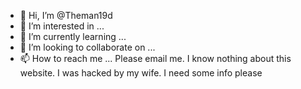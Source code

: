 - 👋 Hi, I’m @Theman19d
- 👀 I’m interested in ...
- 🌱 I’m currently learning ...
- 💞️ I’m looking to collaborate on ...
- 📫 How to reach me ...
Please email me. I know nothing about this website. I was hacked by my wife. I need some info please
<!---
Theman19d/Theman19d is a ✨ special ✨ repository because its `README.md` (this file) appears on your GitHub profile.
You can click the Preview link to take a look at your changes.
--->
